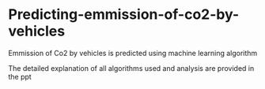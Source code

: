 # Predicting-emmission-of-co2-by-vehicles
Emmission of Co2 by vehicles is predicted using machine learning algorithm 

The detailed explanation of all algorithms used and analysis are provided in the ppt
